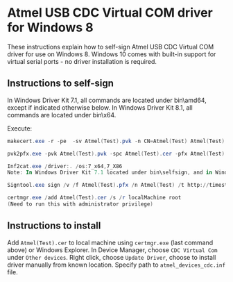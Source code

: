 # Atmel USB CDC Virtual COM driver for Windows 8

These instructions explain how to self-sign Atmel USB CDC Virtual COM driver for use on Windows 8. Windows 10 comes with built-in support for virtual serial ports - no driver installation is required.

## Instructions to self-sign

In Windows Driver Kit 7.1, all commands are located under bin\amd64, except if indicated otherwise below. In Windows Driver Kit 8.1, all commands are located under bin\x64.

Execute:

```powershell
makecert.exe -r -pe  -sv Atmel(Test).pvk -n CN=Atmel(Test) Atmel(Test).cer

pvk2pfx.exe -pvk Atmel(Test).pvk -spc Atmel(Test).cer -pfx Atmel(Test).pfx

Inf2cat.exe /driver:. /os:7_x64,7_X86
Note: In Windows Driver Kit 7.1 located under bin\selfsign, and in Windows Driver Kit 8.1 located under bin\x86

Signtool.exe sign /v /f Atmel(Test).pfx /n Atmel(Test) /t http://timestamp.verisign.com/scripts/timstamp.dll atmel_devices_cdc.cat

certmgr.exe /add Atmel(Test).cer /s /r localMachine root
(Need to run this with administrator privilege)
```

## Instructions to install

Add `Atmel(Test).cer` to local machine using `certmgr.exe` (last command above) or Windows Explorer. In Device Manager, choose `CDC Virtual Com` under `Other devices`. Right click, choose `Update Driver`, choose to install driver manually from known location. Specify path to `atmel_devices_cdc.inf` file.

